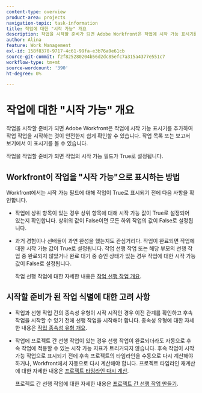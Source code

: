 ```yaml
---
content-type: overview
product-area: projects
navigation-topic: task-information
title: 작업에 대한 "시작 가능" 개요
description: 작업을 시작할 준비가 되면 Adobe Workfront은 작업에 시작 가능 표시기를 추가하여 작업 작업을 시작하는 것이 안전한지 쉽게 확인할 수 있습니다. 작업 목록 또는 보고서 보기에서 이 표시기를 볼 수 있습니다.
author: Alina
feature: Work Management
exl-id: 158f8370-9717-4c61-99fa-e3b76a9e61cb
source-git-commit: f2f825280204b56d2dc85efc7a315a4377e551c7
workflow-type: tm+mt
source-wordcount: '390'
ht-degree: 0%

---
```


# 작업에 대한 &quot;시작 가능&quot; 개요

작업을 시작할 준비가 되면 Adobe Workfront은 작업에 시작 가능 표시기를 추가하여 작업 작업을 시작하는 것이 안전한지 쉽게 확인할 수 있습니다. 작업 목록 또는 보고서 보기에서 이 표시기를 볼 수 있습니다.

작업을 작업할 준비가 되면 작업의 시작 가능 필드가 True로 설정됩니다.

## Workfront이 작업을 &quot;시작 가능&quot;으로 표시하는 방법

Workfront에서는 시작 가능 필드에 대해 작업이 True로 표시되기 전에 다음 사항을 확인합니다.

* 작업에 상위 항목이 있는 경우 상위 항목에 대해 시작 가능 값이 True로 설정되어 있는지 확인합니다. 상위의 값이 False이면 모든 하위 작업의 값이 False로 설정됩니다. 
* 과거 경험이나 선배들이 과연 완성을 했는지도 관심거리다. 작업이 완료되면 작업에 대한 시작 가능 값이 True로 설정됩니다. 작업 선행 작업 또는 해당 부모의 선행 작업 중 완료되지 않았거나 완료 대기 중 승인 상태가 있는 경우 작업에 대한 시작 가능 값이 False로 설정됩니다. 

   작업 선행 작업에 대한 자세한 내용은 [작업 선행 작업 개요](../../../manage-work/tasks/use-prdcssrs/predecessors-overview.md).

## 시작할 준비가 된 작업 식별에 대한 고려 사항

* 작업과 선행 작업 간의 종속성 유형이 시작 시작인 경우 이전 관계를 확인하고 후속 작업을 시작할 수 있기 전에 선행 작업을 시작해야 합니다. 종속성 유형에 대한 자세한 내용은 [작업 종속성 유형 개요](../../../manage-work/tasks/use-prdcssrs/task-dependency-types.md).
* 작업에 프로젝트 간 선행 작업이 있는 경우 선행 작업이 완료되더라도 자동으로 후속 작업에 적용할 수 있는 시작 가능 지표가 트리거되지 않습니다. 후속 작업이 시작 가능 작업으로 표시되기 전에 후속 프로젝트의 타임라인을 수동으로 다시 계산해야 하거나, Workfront에서 자동으로 다시 계산해야 합니다. 프로젝트 타임라인 재계산에 대한 자세한 내용은 [프로젝트 타임라인 다시 계산](../../../manage-work/projects/manage-projects/recalculate-project-timeline.md).

   프로젝트 간 선행 작업에 대한 자세한 내용은 [프로젝트 간 선행 작업 만들기](../../../manage-work/tasks/use-prdcssrs/cross-project-predecessors.md).
